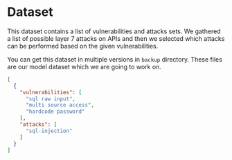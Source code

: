 # Dataset

This dataset contains a list of vulnerabilities and attacks sets. We gathered a list
of possible layer 7 attacks on APIs and then we selected which attacks can be performed
based on the given vulnerabilities.

You can get this dataset in multiple versions in ```backup``` directory.
These files are our
model dataset which we are going to work on.

```json
[
  {
    "vulnerabilities": [
      "sql raw input",
      "multi source access",
      "hardcode password"
    ],
    "attacks": [
      "sql-injection"
    ]
  }
]

